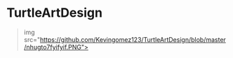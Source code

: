 # TurtleArtDesign
>img src="https://github.com/Kevingomez123/TurtleArtDesign/blob/master/nhugto7fyifyif.PNG">
